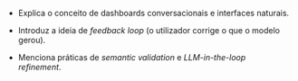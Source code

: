 
- Explica o conceito de dashboards conversacionais e interfaces naturais.
    
- Introduz a ideia de _feedback loop_ (o utilizador corrige o que o modelo gerou).
    
- Menciona práticas de _semantic validation_ e _LLM-in-the-loop refinement_.
    